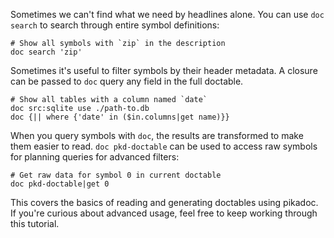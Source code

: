 Sometimes we can't find what we need by headlines alone. You can use `doc search` to search through entire symbol definitions:

```nushell
# Show all symbols with `zip` in the description
doc search 'zip'
```

Sometimes it's useful to filter symbols by their header metadata. A closure can be passed to `doc` query any field in the full doctable.

```nushell
# Show all tables with a column named `date`
doc src:sqlite use ./path-to.db
doc {|| where {'date' in ($in.columns|get name)}}
```

When you query symbols with `doc`, the results are transformed to make them easier to read. `doc pkd-doctable` can be used to access raw symbols for planning queries for advanced filters:

```nushell
# Get raw data for symbol 0 in current doctable
doc pkd-doctable|get 0
```

This covers the basics of reading and generating doctables using pikadoc. If you're curious about advanced usage, feel free to keep working through this tutorial.

